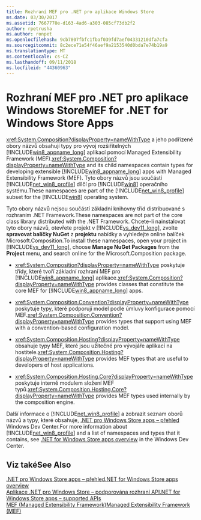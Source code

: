 ```yaml
---
title: Rozhraní MEF pro .NET pro aplikace Windows Store
ms.date: 03/30/2017
ms.assetid: 7667770e-d163-4ad6-a303-085cf73db2f2
author: rpetrusha
ms.author: ronpet
ms.openlocfilehash: 9cb7807fbfc1fbaf039fd7aef04331210dfa7cfa
ms.sourcegitcommit: 8c2ece71e54f46aef9a2153540d0bda7e74b19a9
ms.translationtype: MT
ms.contentlocale: cs-CZ
ms.lasthandoff: 09/11/2018
ms.locfileid: "44360963"
---
```

# <a name="mef-for-net-for-windows-store-apps"></a><span data-ttu-id="da0d1-102">Rozhraní MEF pro .NET pro aplikace Windows Store</span><span class="sxs-lookup"><span data-stu-id="da0d1-102">MEF for .NET for Windows Store Apps</span></span>
<span data-ttu-id="da0d1-103"><xref:System.Composition?displayProperty=nameWithType> a jeho podřízené obory názvů obsahují typy pro vývoj rozšiřitelných [!INCLUDE[win8_appname_long](../../../includes/win8-appname-long-md.md)] aplikací pomocí Managed Extensibility Framework (MEF).</span><span class="sxs-lookup"><span data-stu-id="da0d1-103"><xref:System.Composition?displayProperty=nameWithType> and its child namespaces contain types for developing extensible [!INCLUDE[win8_appname_long](../../../includes/win8-appname-long-md.md)] apps with Managed Extensibility Framework (MEF).</span></span> <span data-ttu-id="da0d1-104">Tyto obory názvů jsou součástí [!INCLUDE[net_win8_profile](../../../includes/net-win8-profile-md.md)] dílčí pro [!INCLUDE[win8](../../../includes/win8-md.md)] operačního systému.</span><span class="sxs-lookup"><span data-stu-id="da0d1-104">These namespaces are part of the [!INCLUDE[net_win8_profile](../../../includes/net-win8-profile-md.md)] subset for the [!INCLUDE[win8](../../../includes/win8-md.md)] operating system.</span></span>  
  
 <span data-ttu-id="da0d1-105">Tyto obory názvů nejsou součástí základní knihovny tříd distribuované s rozhraním .NET Framework.</span><span class="sxs-lookup"><span data-stu-id="da0d1-105">These namespaces are not part of the core class library distributed with the .NET Framework.</span></span> <span data-ttu-id="da0d1-106">Chcete-li nainstalovat tyto obory názvů, otevřete projekt v [!INCLUDE[vs_dev11_long](../../../includes/vs-dev11-long-md.md)], zvolte **spravovat balíčky NuGet** z **projektu** nabídky a vyhledejte online balíček Microsoft.Composition.</span><span class="sxs-lookup"><span data-stu-id="da0d1-106">To install these namespaces, open your project in [!INCLUDE[vs_dev11_long](../../../includes/vs-dev11-long-md.md)], choose **Manage NuGet Packages** from the **Project** menu, and search online for the Microsoft.Composition package.</span></span>  
  
-   <span data-ttu-id="da0d1-107"><xref:System.Composition?displayProperty=nameWithType> poskytuje třídy, které tvoří základní rozhraní MEF pro [!INCLUDE[win8_appname_long](../../../includes/win8-appname-long-md.md)] aplikace.</span><span class="sxs-lookup"><span data-stu-id="da0d1-107"><xref:System.Composition?displayProperty=nameWithType> provides classes that constitute the core MEF for [!INCLUDE[win8_appname_long](../../../includes/win8-appname-long-md.md)] apps.</span></span>  
  
-   <span data-ttu-id="da0d1-108"><xref:System.Composition.Convention?displayProperty=nameWithType> poskytuje typy, které podporují model podle úmluvy konfigurace pomocí MEF.</span><span class="sxs-lookup"><span data-stu-id="da0d1-108"><xref:System.Composition.Convention?displayProperty=nameWithType> provides types that support using MEF with a convention-based configuration model.</span></span>  
  
-   <span data-ttu-id="da0d1-109"><xref:System.Composition.Hosting?displayProperty=nameWithType> obsahuje typy MEF, které jsou užitečné pro vývojáře aplikací na hostitele.</span><span class="sxs-lookup"><span data-stu-id="da0d1-109"><xref:System.Composition.Hosting?displayProperty=nameWithType> provides MEF types that are useful to developers of host applications.</span></span>  
  
-   <span data-ttu-id="da0d1-110"><xref:System.Composition.Hosting.Core?displayProperty=nameWithType> poskytuje interně modulem složení MEF typů.</span><span class="sxs-lookup"><span data-stu-id="da0d1-110"><xref:System.Composition.Hosting.Core?displayProperty=nameWithType> provides MEF types used internally by the composition engine.</span></span>  
  
 <span data-ttu-id="da0d1-111">Další informace o [!INCLUDE[net_win8_profile](../../../includes/net-win8-profile-md.md)] a zobrazit seznam oborů názvů a typy, které obsahuje, [.NET pro Windows Store apps – přehled](https://go.microsoft.com/fwlink/p/?LinkID=238312) Windows Dev Center.</span><span class="sxs-lookup"><span data-stu-id="da0d1-111">For more information about [!INCLUDE[net_win8_profile](../../../includes/net-win8-profile-md.md)] and a list of namespaces and types that it contains, see [.NET for Windows Store apps overview](https://go.microsoft.com/fwlink/p/?LinkID=238312) in the Windows Dev Center.</span></span>  
  
## <a name="see-also"></a><span data-ttu-id="da0d1-112">Viz také</span><span class="sxs-lookup"><span data-stu-id="da0d1-112">See Also</span></span>  
 [<span data-ttu-id="da0d1-113">.NET pro Windows Store apps – přehled</span><span class="sxs-lookup"><span data-stu-id="da0d1-113">.NET for Windows Store apps overview</span></span>](https://go.microsoft.com/fwlink/p/?LinkID=238312)  
 [<span data-ttu-id="da0d1-114">Aplikace .NET pro Windows Store – podporována rozhraní API</span><span class="sxs-lookup"><span data-stu-id="da0d1-114">.NET for Windows Store apps – supported APIs</span></span>](https://go.microsoft.com/fwlink/p/?LinkID=247912)  
 [<span data-ttu-id="da0d1-115">MEF (Managed Extensibility Framework)</span><span class="sxs-lookup"><span data-stu-id="da0d1-115">Managed Extensibility Framework (MEF)</span></span>](../../../docs/framework/mef/index.md)
